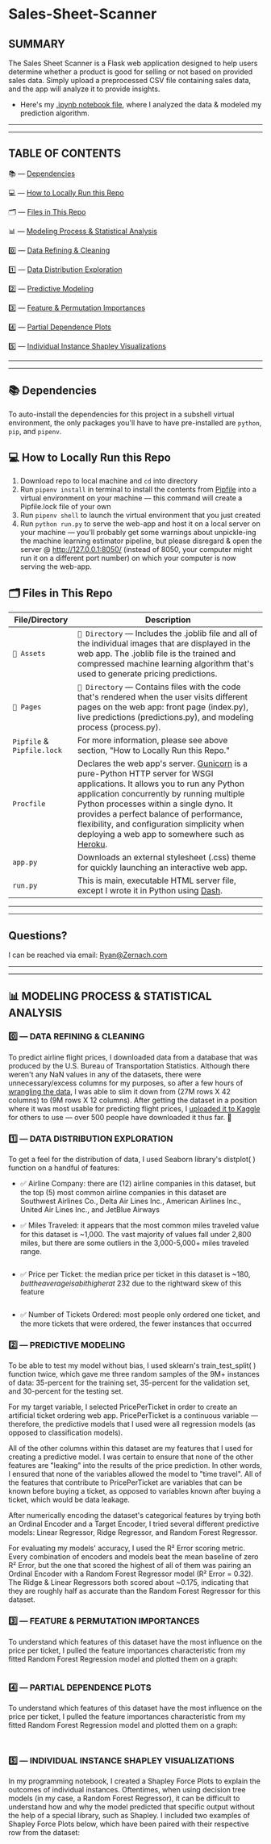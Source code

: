 # Sales-Sheet-Scanner
## SUMMARY

The Sales Sheet Scanner is a Flask web application designed to help users determine whether a product is good for selling or not based on provided sales data. Simply upload a preprocessed CSV file containing sales data, and the app will analyze it to provide insights.

* Here's my [.ipynb notebook file](https://colab.research.google.com/drive/1s3SJs2dpnH2LQvR9S3JNH2C-yD1na_4R?usp=sharing), where I analyzed the data & modeled my prediction algorithm.
*****
*****

## TABLE OF CONTENTS

📚 — [Dependencies](https://github.com/Zernach/Airline-Price-Predictions#-dependencies)

💻 — [How to Locally Run this Repo](https://github.com/Zernach/Airline-Price-Predictions#-how-to-locally-run-this-repo)

🗂 — [Files in This Repo](https://github.com/Zernach/Airline-Price-Predictions#-files-in-this-repo)

📊 — [Modeling Process & Statistical Analysis](https://github.com/Zernach/Airline-Price-Predictions#-modeling-process--statistical-analysis)

0️⃣ — [Data Refining & Cleaning](https://github.com/Zernach/Airline-Price-Predictions#0%EF%B8%8F%E2%83%A3--data-refining--cleaning)

1️⃣ — [Data Distribution Exploration](https://github.com/Zernach/Airline-Price-Predictions#1%EF%B8%8F%E2%83%A3--data-distribution-exploration)

2️⃣ — [Predictive Modeling](https://github.com/Zernach/Airline-Price-Predictions#2%EF%B8%8F%E2%83%A3--predictive-modeling)

3️⃣ — [Feature & Permutation Importances](https://github.com/Zernach/Airline-Price-Predictions#3%EF%B8%8F%E2%83%A3--feature--permutation-importances)

4️⃣ — [Partial Dependence Plots](https://github.com/Zernach/Airline-Price-Predictions#4%EF%B8%8F%E2%83%A3--partial-dependence-plots)

5️⃣ — [Individual Instance Shapley Visualizations](https://github.com/Zernach/Airline-Price-Predictions#5%EF%B8%8F%E2%83%A3--individual-instance-shapley-visualizations)

*****
*****


## 📚 Dependencies
To auto-install the dependencies for this project in a subshell virtual environment, the only packages you'll have to have pre-installed are `python`, `pip`, and `pipenv`.


## 💻 How to Locally Run this Repo
1. Download repo to local machine and `cd` into directory
2. Run `pipenv install` in terminal to install the contents from [Pipfile](https://github.com/Zernach/Airline-Price-Predictions/blob/master/Pipfile) into a virtual environment on your machine — this command will create a Pipfile.lock file of your own
3. Run `pipenv shell` to launch the virtual environment that you just created
4. Run `python run.py` to serve the web-app and host it on a local server on your machine — you'll probably get some warnings about unpickle-ing the machine learning estimator pipeline, but please disregard & open the server @ http://127.0.0.1:8050/ (instead of 8050, your computer might run it on a different port number) on which your computer is now serving the web-app.


## 🗂 Files in This Repo
File/Directory | Description
--- | ---
`📂 Assets` | `📂 Directory` — Includes the .joblib file and all of the individual images that are displayed in the web app. The .joblib file is the trained and compressed machine learning algorithm that's used to generate pricing predictions.
`📂 Pages` | `📂 Directory` — Contains files with the code that's rendered when the user visits different pages on the web app: front page (index.py), live predictions (predictions.py), and modeling process (process.py).
`Pipfile` & `Pipfile.lock` | For more information, please see above section, "How to Locally Run this Repo."
`Procfile` | Declares the web app's server. [Gunicorn](https://gunicorn.org/) is a pure-Python HTTP server for WSGI applications. It allows you to run any Python application concurrently by running multiple Python processes within a single dyno. It provides a perfect balance of performance, flexibility, and configuration simplicity when deploying a web app to somewhere such as [Heroku](https://devcenter.heroku.com/articles/procfile).
`app.py` | Downloads an external stylesheet (.css) theme for quickly launching an interactive web app.
`run.py` | This is main, executable HTML server file, except I wrote it in Python using [Dash](https://dash.plotly.com/introduction).

*****
*****

## Questions?
I can be reached via email: [Ryan@Zernach.com](mailto:Ryan@Zernach.com)

*****
*****

## 📊 MODELING PROCESS & STATISTICAL ANALYSIS


### 0️⃣ — DATA REFINING & CLEANING

To predict airline flight prices, I downloaded data from a database that was produced by the U.S. Bureau of Transportation Statistics. Although there weren't any NaN values in any of the datasets, there were unnecessary/excess columns for my purposes, so after a few hours of [wrangling the data](https://colab.research.google.com/drive/1TjZ19xNmPREin1wmech0sSbGs_OeXWxA), I was able to slim it down from (27M rows X 42 columns) to (9M rows X 12 columns). After getting the dataset in a position where it was most usable for predicting flight prices, I [uploaded it to Kaggle](https://www.kaggle.com/zernach/2018-airplane-flights) for others to use — over 500 people have downloaded it thus far. 🙂


### 1️⃣ — DATA DISTRIBUTION EXPLORATION

To get a feel for the distribution of data, I used Seaborn library's distplot( ) function on a handful of features: 

* ✅ Airline Company: there are (12) airline companies in this dataset, but the top (5) most common airline companies in this dataset are Southwest Airlines Co., Delta Air Lines Inc., American Airlines Inc., United Air Lines Inc., and JetBlue Airways

* ✅ Miles Traveled: it appears that the most common miles traveled value for this dataset is ~1,000. The vast majority of values fall under 2,800 miles, but there are some outliers in the 3,000-5,000+ miles traveled range.

[<img src="https://ryan.zernach.com/wp-content/uploads/brizy/6139/assets/images/iW=1110&iH=740&oX=0&oY=0&cW=1110&cH=740/project_20191121_162316.png" alt="">](https://ryan.zernach.com/portfolio/airline-price-predictor-how-are-flight-prices-calculated/)
*  ✅ Price per Ticket: the median price per ticket in this dataset is ~$180, but the average is a bit higher at ~$232 due to the rightward skew of this feature

[<img src="https://ryan.zernach.com/wp-content/uploads/brizy/6139/assets/images/iW=1110&iH=740&oX=0&oY=0&cW=1110&cH=740/project_20191121_163843.png" alt="">](https://ryan.zernach.com/portfolio/airline-price-predictor-how-are-flight-prices-calculated/)
*  ✅ Number of Tickets Ordered: most people only ordered one ticket, and the more tickets that were ordered, the fewer instances that occurred


### 2️⃣ — PREDICTIVE MODELING

To be able to test my model without bias, I used sklearn's train_test_split( ) function twice, which gave me three random samples of the 9M+ instances of data: 35-percent for the training set, 35-percent for the validation set, and 30-percent for the testing set.

For my target variable, I selected PricePerTicket in order to create an artificial ticket ordering web app. PricePerTicket is a continuous variable — therefore, the predictive models that I used were all regression models (as opposed to classification models).

All of the other columns within this dataset are my features that I used for creating a predictive model. I was certain to ensure that none of the other features are "leaking" into the results of the price prediction. In other words, I ensured that none of the variables allowed the model to "time travel". All of the features that contribute to PricePerTicket are variables that can be known before buying a ticket, as opposed to variables known after buying a ticket, which would be data leakage.

After numerically encoding the dataset's categorical features by trying both an Ordinal Encoder and a Target Encoder, I tried several different predictive models: Linear Regressor, Ridge Regressor, and Random Forest Regressor.

For evaluating my models' accuracy, I used the R² Error scoring metric. Every combination of encoders and models beat the mean baseline of zero R² Error, but the one that scored the highest of all of them was pairing an Ordinal Encoder with a Random Forest Regressor model (R² Error = 0.32). The Ridge & Linear Regressors both scored about ~0.175, indicating that they are roughly half as accurate than the Random Forest Regressor for this dataset.


### 3️⃣ — FEATURE & PERMUTATION IMPORTANCES

To understand which features of this dataset have the most influence on the price per ticket, I pulled the feature importances characteristic from my fitted Random Forest Regression model and plotted them on a graph:

[<img src="https://ryan.zernach.com/wp-content/uploads/brizy/6139/assets/images/iW=1368&iH=912&oX=0&oY=0&cW=1368&cH=912/project_20191121_161318.png" alt="">](https://ryan.zernach.com/portfolio/airline-price-predictor-how-are-flight-prices-calculated/)


### 4️⃣ — PARTIAL DEPENDENCE PLOTS

To understand which features of this dataset have the most influence on the price per ticket, I pulled the feature importances characteristic from my fitted Random Forest Regression model and plotted them on a graph:

[<img src="https://ryan.zernach.com/wp-content/uploads/Partial-Dependence-Plots-PDPs-show-how-a-feature-approximately-affects-target-variable-feature-is-adjusted-Ryan-Zernach-Zernach.com-Airline-Flight-Price-Predictions.gif" alt="">](https://ryan.zernach.com/portfolio/airline-price-predictor-how-are-flight-prices-calculated/)

[<img src="https://ryan.zernach.com/wp-content/uploads/brizy/6139/assets/images/iW=1404&iH=1404&oX=0&oY=0&cW=1404&cH=1404/Partial-Dependence-Plot-Airplane-Flight-Prices-DIstance-Traveled-Miles-Rises-Price-Rises-Number-Tickets-Ordered-Rises-Price-Drops-Ryan-Zernach-Zernach.com_.png" alt="">](https://ryan.zernach.com/portfolio/airline-price-predictor-how-are-flight-prices-calculated/)


### 5️⃣ — INDIVIDUAL INSTANCE SHAPLEY VISUALIZATIONS

In my programming notebook, I created a Shapley Force Plots to explain the outcomes of individual instances. Oftentimes, when using decision tree models (in my case, a Random Forest Regressor), it can be difficult to understand how and why the model predicted that specific output without the help of a special library, such as Shapley. I included two examples of Shapley Force Plots below, which have been paired with their respective row from the dataset:
